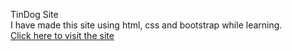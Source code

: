 TinDog Site<br>
I have made this site using html, css and bootstrap while learning.
<br>
<a href="https://adityasrivastava2002.github.io/tindog/">Click here to visit the site</a>
